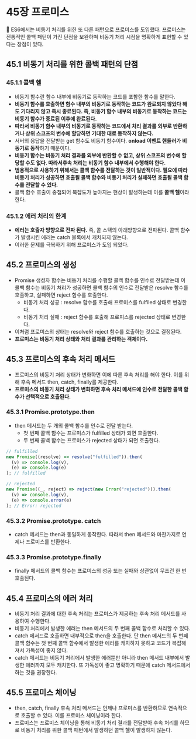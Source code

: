 # 45장 프로미스

<aside>
📌 ES6에서는 비동기 처리를 위한 또 다른 패턴으로 프로미스를 도입했다. 프로미스는 전통적인 콜백 패턴이 가진 단점을 보완하며 비동기 처리 시점을 명확하게 표현할 수 있다는 장점이 있다.

</aside>

## 45.1 비동기 처리를 위한 콜백 패턴의 단점

### 45.1.1 콜백 헬

- 비동기 함수란 함수 내부에 비동기로 동작하는 코드를 포함한 함수를 말한다.
- **비동기 함수를 호출하면 함수 내부의 비동기로 동작하는 코드가 완료되지 않았다 해도 기다리지 않고 즉시 종료된다. 즉, 비동기 함수 내부의 비동기로 동작하는 코드는 비동기 함수가 종료된 이후에 완료된다.**
- **따라서 비동기 함수 내부의 비동기로 동작하는 코드에서 처리 결과를 외부로 반환하거나 상위 스코프의 변수에 할당하면 기대한 대로 동작하지 않는다.**
- 서버의 응답을 전달받는 get 함수도 비동기 함수이다. **onload 이벤트 핸들러가 비동기로 동작**하기 때문이다.
- **비동기 함수는 비동기 처리 결과를 외부에 반환할 수 없고, 상위 스코프의 변수에 할당할 수도 없다. 따라서후속 처리는 비동기 함수 내부에서 수행해야 한다.**
- **범용적으로 사용하기 위해서는 콜백 함수를 전달하는 것이 일반적이다. 필요에 따라 비동기 처리가 성공하면 호출될 콜백 함수와 비동기 처리가 실패하면 호출될 콜백 함수를 전달할 수 있다.**
- 콜백 함수 호출이 중첩되어 복잡도가 높아지는 현상이 발생하는데 이를 **콜백 헬**이라 한다.

### 45.1.2 에러 처리의 한계

- **에러는 호출자 방향으로 전파 된다.** 즉, 콜 스택의 아래방향으로 전파된다. 콜백 함수가 발생시킨 에러는 catch 블록에서 캐치되지 않는다.
- 이러한 문제를 극복하기 위해 프로미스가 도입 되었다.

## 45.2 프로미스의 생성

- Promise 생성자 함수는 비동기 처리를 수행할 콜백 함수를 인수로 전달받는데 이 콜백 함수는 비동기 처리가 성공하면 콜백 함수의 인수로 전달받은 resolve 함수를 호출하고, 실패하면 reject 함수를 호출한다.
  - 비동기 처리 성공 : resolve 함수를 호출해 프로미스를 fulfiled 상태로 변경한다.
  - 비동기 처리 실패 : reject 함수를 호출해 프로피스를 rejected 상태로 변경한다.
- 이처럼 프로미스의 상태는 resolve와 reject 함수를 호출하는 것으로 결정된다.
- **프로미스는 비동기 처리 상태와 처리 결과를 관리하는 객체이다.**

## 45.3 프로미스의 후속 처리 메서드

- 프로미스의 비동기 처리 상태가 변화하면 이에 따른 후속 처리를 해야 한다. 이를 위해 후속 메서드 then, catch, finally를 제공한다.
- **프로미스의 비동기 처리 상태가 변화하면 후속 처리 메서드에 인수로 전달한 콜백 함수가 선택적으로 호출된다.**

### 45.3.1 Promise.prototype.then

- then 메서드는 두 개의 콜백 함수를 인수로 전달 받는다.
  - 첫 번째 콜백 함수는 프로미스가 fulfilled 상태가 되면 호출한다.
  - 두 번째 콜백 함수는 프로미스가 rejected 상태가 되면 호출한다.

```jsx
// fulfilled
new Promise((resolve) => resolve("fulfilled")).then(
  (v) => console.log(v),
  (e) => console.log(e)
); // fulfilled

// rejected
new Promise((_, reject) => reject(new Error("rejected"))).then(
  (v) => console.log(v),
  (e) => console.error(e)
); // Error: rejected
```

### 45.3.2 Promise.prototype. catch

- catch 메서드는 then과 동일하게 동작한다. 따라서 then 메서드와 마찬가지로 언제나 프로미스를 반환한다.

### 45.3.3 Promise.prototype.finally

- finally 메서드의 콜백 함수는 프로미스의 성공 또는 실패와 상관없이 무조건 한 번 호출된다.

## 45.4 프로미스의 에러 처리

- 비동기 처리 결과에 대한 후속 처리는 프로미스가 제공하는 후속 처리 메서드를 사용하여 수행한다.
- 비동기 처리에서 발생한 에러는 then 메서드의 두 번째 콜백 함수로 처리할 수 있다.
- catch 메서드로 호출하면 내부적으로 then을 호출한다. 단 then 메서드의 두 번째 콜백 함수는 첫 번째 콜백 함수에서 발생한 에러를 캐치하지 못하고 코드가 복잡해져서 가독성이 좋지 않다.
- catch 메서드는 비동기 처리에서 발생한 에러뿐만 아니라 then 메서드 내부에서 발생한 에러까지 모두 캐치한다. 또 가독성이 좋고 명확하기 때문에 catch 메서드에서 하는 것을 권장한다.

## 45.5 프로미스 체이닝

- then, catch, finally 후속 처리 메서드는 언제나 프로미스를 반환하므로 연속적으로 호출할 수 있다. 이를 프로미스 체이닝이라 한다.
- 프로미스는 프로미스 체이닝을 통해 비동기 처리 결과를 전달받아 후속 처리를 하므로 비동기 처리를 위한 콜백 패턴에서 발생하던 콜백 헬이 발생하지 않는다.
